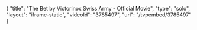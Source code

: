 {
    "title": "The Bet by Victorinox Swiss Army - Official Movie",
    "type": "solo",
    "layout": "iframe-static",
    "videoId": "3785497",
    "url": "\/tvpembed\/3785497"
}